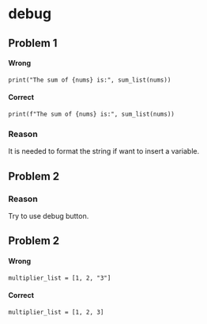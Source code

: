 # debug

## Problem 1
#### Wrong
```
print("The sum of {nums} is:", sum_list(nums))
```
#### Correct
```
print(f"The sum of {nums} is:", sum_list(nums))
```
### Reason
It is needed to format the string if want to insert a variable.

## Problem 2


### Reason
Try to use debug button.

## Problem 2
#### Wrong
```
multiplier_list = [1, 2, "3"]
```
#### Correct
```
multiplier_list = [1, 2, 3]
```

